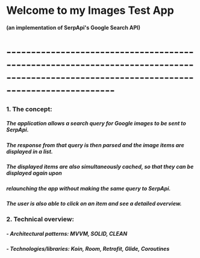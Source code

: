 # Welcome to my Images Test App
#### (an implementation of SerpApi's Google Search API)
# ----------------------------------------------------------------------------------------------------------------------------------------

### 1. The concept:

##### The application allows a search query for Google images to be sent to SerpApi.
##### The response from that query is then parsed and the image items are displayed in a list.
##### The displayed items are also simultaneously cached, so that they can be displayed again upon
##### relaunching the app without making the same query to SerpApi.
##### The user is also able to click on an item and see a detailed overview.

### 2. Technical overview:

##### - Architectural patterns: MVVM, SOLID, CLEAN
##### - Technologies/libraries: Koin, Room, Retrofit, Glide, Coroutines
